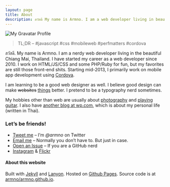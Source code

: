 ```yaml
---
layout: page
title: About
description: สวัสดี My name is Armno. I am a web developer living in beautiful Chiang Mai, Thailand. I started my career as a web developer since 2010. I work on HTML/JS/CSS/PHP and some Ruby for fun.
---
```


![My Gravatar Profile](http://www.gravatar.com/avatar/2b94fcf4614d1a468cc00c21612fea46?s=150)

> TL;DR &ndash; #javascript #css #mobileweb #perfmatters #cordova

สวัสดี. My name is Armno. I am a nerdy web developer living in the beautiful Chiang Mai, Thailand. I have started my career as a web developer since 2010. I work on HTML/JS/CSS and some PHP/Ruby for fun, but my favorites are still those front-end shits. Starting mid-2013, I primarily work on mobile app development using [Cordova](http://cordova.io).

I am learning to be a good web designer as well. I believe good design can make <del>websites</del> <ins>things</ins> better. I pretend to be a typography nerd sometimes.

My hobbies other than web are usually about [photography](http://www.flickr.com/photos/armno) and [playing guitar](https://soundcloud.com/armno). I also have [another blog at wp.com](http://ahmalive.wordpress.com), which is about my personal life (written in Thai).

### Let&rsquo;s be friends!

- [Tweet me](https://twitter.com/armno) &ndash; I&rsquo;m _@armno_ on Twitter
- [Email me](mailto:monkeyarmno@gmail.com) &ndash; Normally you don&rsquo;t have to. But just in case.
- [Open an Issue](https://github.com/armno/armno/issues/new) &ndash; If you are a GitHub nerd
- [Instagram](http://instagram.com/armno) &amp; [Flickr](http://www.flickr.com/photos/armno)

#### About this website

Built with [Jekyll](http://jekyllrb.com) and [Lanyon](http://lanyon.getpoole.com/). Hosted on [Github Pages](http://pages.github.com). Source code is at [armno/armno.github.io](https://github.com/armno/armno.github.io).
